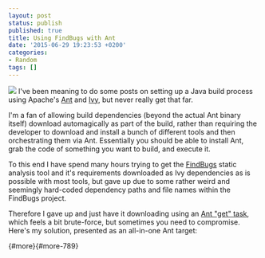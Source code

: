 ```yaml
---
layout: post
status: publish
published: true
title: Using FindBugs with Ant
date: '2015-06-29 19:23:53 +0200'
categories:
- Random
tags: []
---
```


![](http://findbugs.sourceforge.net/buggy-sm.png) I've been meaning to
do some posts on setting up a Java build process using Apache's
[Ant](https://ant.apache.org/) and [Ivy](https://ant.apache.org/ivy/),
but never really get that far.

I'm a fan of allowing build dependencies (beyond the actual Ant binary
itself) download automagically as part of the build, rather than
requiring the developer to download and install a bunch of different
tools and then orchestrating them via Ant. Essentially you should be
able to install Ant, grab the code of something you want to build, and
execute it.

To this end I have spend many hours trying to get the
[FindBugs](http://findbugs.sourceforge.net/) static analysis tool and
it's requirements downloaded as Ivy dependencies as is possible with
most tools, but gave up due to some rather weird and seemingly
hard-coded dependency paths and file names within the FindBugs project.

Therefore I gave up and just have it downloading using an [Ant "get"
task](https://ant.apache.org/manual/Tasks/get.html), which feels a bit
brute-force, but sometimes you need to compromise. Here's my solution,
presented as an all-in-one Ant target:

[](){#more}[](){#more-789}

``` {.prettyprint}


    
    
    
    
    

    
    
    
    
    
    

    
    
        
            
        
        
    

    
    
        
    
    

    
    
    
        
        
        
    
```
